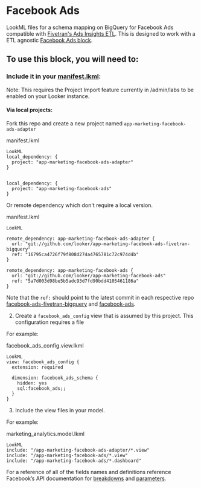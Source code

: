 # Facebook Ads

LookML files for a schema mapping on BigQuery for Facebook Ads compatible with [Fivetran's Ads Insights ETL](https://fivetran.com/docs/applications/facebook-ads-insights). This is designed to work with a ETL agnostic [Facebook Ads block](https://github.com/looker/app-marketing-facebook-ads).

## To use this block, you will need to:

### Include it in your [manifest.lkml](https://docs.looker.com/reference/manifest-reference):

Note: This requires the Project Import feature currently in /admin/labs to be enabled on your Looker instance.

#### Via local projects:

Fork this repo and create a new project named `app-marketing-facebook-ads-adapter`

manifest.lkml
```
LookML
local_dependency: {
  project: "app-marketing-facebook-ads-adapter"
}


local_dependency: {
  project: "app-marketing-facebook-ads"
}
```

Or remote dependency which don't require a local version.

manifest.lkml
```
LookML

remote_dependency: app-marketing-facebook-ads-adapter {
  url: "git://github.com/looker/app-marketing-facebook-ads-fivetran-bigquery"
  ref: "16795ca4726f79f808d274a4765781c72c974d4b"
}

remote_dependency: app-marketing-facebook-ads {
  url: "git://github.com/looker/app-marketing-facebook-ads"
  ref: "5a7d003d98be5b5adc93d7fd90bdd4105461186a"
}
```

Note that the `ref:` should point to the latest commit in each respective repo [facebook-ads-fivetran-bigquery](https://github.com/looker/app-marketing-facebook-ads-fivetran-bigquery/commits/master) and [facebook-ads](https://github.com/looker/app-marketing-facebook-ads/commits/master).

2. Create a `facebook_ads_config` view that is assumed by this project. This configuration requires a  file

For example:

facebook_ads_config.view.lkml
```
LookML
view: facebook_ads_config {
  extension: required

  dimension: facebook_ads_schema {
    hidden: yes
    sql:facebook_ads;;
  }
}
```

3. Include the view files in your model.

For example:

marketing_analytics.model.lkml
```
LookML
include: "/app-marketing-facebook-ads-adapter/*.view"
include: "/app-marketing-facebook-ads/*.view"
include: "/app-marketing-facebook-ads/*.dashboard"
```


For a reference of all of the fields names and definitions reference Facebook’s API documentation for [breakdowns](https://developers.facebook.com/docs/marketing-api/insights/breakdowns) and [parameters](https://developers.facebook.com/docs/marketing-api/insights/parameters).

